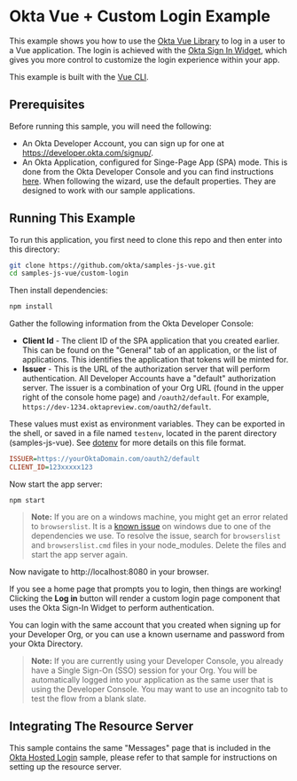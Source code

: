 # Okta Vue + Custom Login Example

This example shows you how to use the [Okta Vue Library][] to log in a user to a Vue application.  The login is achieved with the [Okta Sign In Widget][], which gives you more control to customize the login experience within your app.

This example is built with the [Vue CLI][].

## Prerequisites

Before running this sample, you will need the following:

* An Okta Developer Account, you can sign up for one at https://developer.okta.com/signup/.
* An Okta Application, configured for Singe-Page App (SPA) mode.  This is done from the Okta Developer Console and you can find instructions [here][OIDC SPA Setup Instructions].  When following the wizard, use the default properties.  They are designed to work with our sample applications.


## Running This Example

To run this application, you first need to clone this repo and then enter into this directory:

```bash
git clone https://github.com/okta/samples-js-vue.git
cd samples-js-vue/custom-login
```

Then install dependencies:

```bash
npm install
```

Gather the following information from the Okta Developer Console:

- **Client Id** - The client ID of the SPA application that you created earlier. This can be found on the "General" tab of an application, or the list of applications.  This identifies the application that tokens will be minted for.
- **Issuer** - This is the URL of the authorization server that will perform authentication.  All Developer Accounts have a "default" authorization server.  The issuer is a combination of your Org URL (found in the upper right of the console home page) and `/oauth2/default`. For example, `https://dev-1234.oktapreview.com/oauth2/default`.

These values must exist as environment variables. They can be exported in the shell, or saved in a file named `testenv`, located in the parent directory (samples-js-vue). See [dotenv](https://www.npmjs.com/package/dotenv) for more details on this file format.

```ini
ISSUER=https://yourOktaDomain.com/oauth2/default
CLIENT_ID=123xxxxx123
```

Now start the app server:

```
npm start
```

> **Note:** If you are on a windows machine, you might get an error related to `browserslist`.
> It is a [known issue](https://github.com/angular/angular-cli/issues/5075) on windows due to one of the dependencies we use. To resolve the issue, search for `browserslist` and `browserslist.cmd` files in your node_modules. Delete the files and start the app server again.

Now navigate to http://localhost:8080 in your browser.

If you see a home page that prompts you to login, then things are working!  Clicking the **Log in** button will render a custom login page component that uses the Okta Sign-In Widget to perform authentication.

You can login with the same account that you created when signing up for your Developer Org, or you can use a known username and password from your Okta Directory.

> **Note:** If you are currently using your Developer Console, you already have a Single Sign-On (SSO) session for your Org.  You will be automatically logged into your application as the same user that is using the Developer Console.  You may want to use an incognito tab to test the flow from a blank slate.


## Integrating The Resource Server

This sample contains the same "Messages" page that is included in the [Okta Hosted Login](/okta-hosted-login) sample, please refer to that sample for instructions on setting up the resource server.

[Vue CLI]: https://github.com/vuejs/vue-cli
[PKCE Flow]: https://developer.okta.com/docs/guides/implement-auth-code-pkce
[Okta Vue Library]: https://github.com/okta/okta-oidc-js/tree/master/packages/okta-vue
[OIDC SPA Setup Instructions]: https://developer.okta.com/docs/guides/sign-into-spa/vue/before-you-begin
[Okta Sign In Widget]: https://github.com/okta/okta-signin-widget
